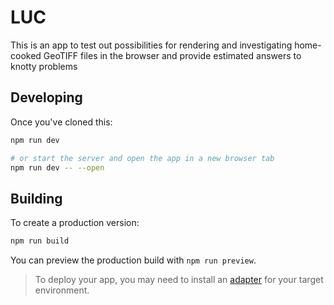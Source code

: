 # LUC

This is an app to test out possibilities for rendering and investigating home-cooked GeoTIFF files in the browser and provide estimated answers to knotty problems


## Developing

Once you've cloned this:
```bash
npm run dev

# or start the server and open the app in a new browser tab
npm run dev -- --open
```

## Building

To create a production version:

```bash
npm run build
```

You can preview the production build with `npm run preview`.

> To deploy your app, you may need to install an [adapter](https://svelte.dev/docs/kit/adapters) for your target environment.
